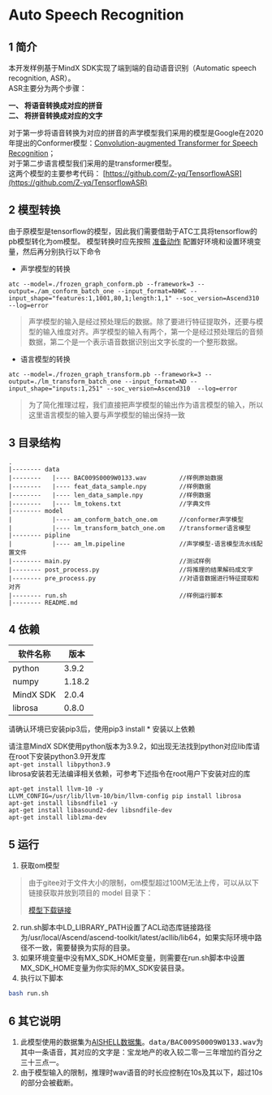 # Auto Speech Recognition

## 1 简介
  本开发样例基于MindX SDK实现了端到端的自动语音识别（Automatic speech recognition, ASR）。<br/>
  ASR主要分为两个步骤：<br/>

  **一、 将语音转换成对应的拼音** <br/>
  **二、 将拼音转换成对应的文字** <br/>

  对于第一步将语音转换为对应的拼音的声学模型我们采用的模型是Google在2020年提出的Conformer模型：[Convolution-augmented Transformer for Speech Recognition](https://arxiv.org/abs/2005.08100)；<br/>
  对于第二步语言模型我们采用的是transformer模型。<br/>
  这两个模型的主要参考代码： [https://github.com/Z-yq/TensorflowASR](https://github.com/Z-yq/TensorflowASR)


## 2 模型转换
由于原模型是tensorflow的模型，因此我们需要借助于ATC工具将tensorflow的pb模型转化为om模型。
模型转换时应先按照 [准备动作](https://support.huaweicloud.com/atc-model-convert-cann202infer/atlasatc_16_0005.html) 配置好环境和设置环境变量，然后再分别执行以下命令


- 声学模型的转换

`atc --model=./frozen_graph_conform.pb --framework=3 --output=./am_conform_batch_one --input_format=NHWC --input_shape="features:1,1001,80,1;length:1,1" --soc_version=Ascend310 --log=error`

> 声学模型的输入是经过预处理后的数据。除了要进行特征提取外，还要与模型的输入维度对齐。声学模型的输入有两个，第一个是经过预处理后的音频数据，第二个是一个表示语音数据识别出文字长度的一个整形数据。

- 语言模型的转换

`atc --model=./frozen_graph_transform.pb --framework=3 --output=./lm_transform_batch_one --input_format=ND --input_shape="inputs:1,251" --soc_version=Ascend310  --log=error`

> 为了简化推理过程，我们直接把声学模型的输出作为语言模型的输入，所以这里语言模型的输入要与声学模型的输出保持一致

## 3 目录结构


```
.
|-------- data
|--------   |---- BAC009S0009W0133.wav         //样例原始数据
|--------   |---- feat_data_sample.npy         //样例数据
|--------   |---- len_data_sample.npy          //样例数据
|--------   |---- lm_tokens.txt                //字典文件
|-------- model
|           |---- am_conform_batch_one.om      //conformer声学模型
|           |---- lm_transform_batch_one.om    //transformer语言模型
|-------- pipline
|           |---- am_lm.pipeline               //声学模型-语言模型流水线配置文件
|-------- main.py                              //测试样例
|-------- post_process.py                      //将推理的结果解码成文字
|-------- pre_process.py                       //对语音数据进行特征提取和对齐
|-------- run.sh                               //样例运行脚本
|-------- README.md
```

## 4 依赖

|软件名称    | 版本     |
|-----------|----------|
| python    | 3.9.2    |
| numpy     | 1.18.2   |
| MindX SDK | 2.0.4    |
| librosa   | 0.8.0    |
请确认环境已安装pip3后，使用pip3 install * 安装以上依赖

请注意MindX SDK使用python版本为3.9.2，如出现无法找到python对应lib库请在root下安装python3.9开发库  
`apt-get install libpython3.9`  
librosa安装若无法编译相关依赖，可参考下述指令在root用户下安装对应的库
```shell
apt-get install llvm-10 -y
LLVM_CONFIG=/usr/lib/llvm-10/bin/llvm-config pip install librosa
apt-get install libsndfile1 -y
apt-get install libasound2-dev libsndfile-dev
apt-get install liblzma-dev
```

## 5 运行

1. 获取om模型
> 由于gitee对于文件大小的限制，om模型超过100M无法上传，可以从以下链接获取并放到项目的 model 目录下：<br/>
>
> [模型下载链接](https://mindx.sdk.obs.cn-north-4.myhuaweicloud.com/mindxsdk-referenceapps%20/contrib/ASR%26KWR/AutoSpeechRecognition/model.zip)
2. run.sh脚本中LD_LIBRARY_PATH设置了ACL动态库链接路径为/usr/local/Ascend/ascend-toolkit/latest/acllib/lib64，如果实际环境中路径不一致，需要替换为实际的目录。
3. 如果环境变量中没有MX_SDK_HOME变量，则需要在run.sh脚本中设置MX_SDK_HOME变量为你实际的MX_SDK安装目录。
4. 执行以下脚本
```bash
bash run.sh
```

## 6 其它说明

1. 此模型使用的数据集为[AISHELL数据集](https://mindx.sdk.obs.cn-north-4.myhuaweicloud.com/mindxsdk-referenceapps%20/contrib/ASR%26KWR/AutoSpeechRecognition/data.zip)。<kbd>data/BAC009S0009W0133.wav</kbd>为其中一条语音，其对应的文字是：宝龙地产的收入较二零一三年增加约百分之三十三点一。
2. 由于模型输入的限制，推理时wav语音的时长应控制在10s及其以下，超过10s的部分会被截断。
